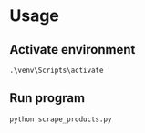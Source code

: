 # Usage

## Activate environment
`.\venv\Scripts\activate`

## Run program
`python scrape_products.py`
